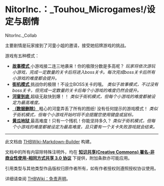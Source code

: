 # NitorInc.：_Touhou_Microgames!/设定与剧情

<!-- source html: G:\repos\THBWiki-Markdown-Builder\THBWikiMarkdown\Temp\main\c\c2\ns0%3ANitorInc%2E%EF%BC%9A_Touhou_Microgames%21%2F%E8%AE%BE%E5%AE%9A%E4%B8%8E%E5%89%A7%E6%83%85.html -->

NitorInc._Collab

  
主要剧情是玩家接到了河童小姐的邀请，接受她招牌游戏的挑战。
  
  
游戏有五种模式：
  

- <u> **故事模式** </u> 小游戏接二连三地袭来！你的极限分数是多高呢？ *玩家将依次游玩小游戏，完成一定数量的关卡后将进入boss关卡。每次完成boss关卡后所有小游戏的难度都会提升。* 
- <u> **街机模式** </u> 挑战你的极限！不设立BOSS关卡的哦。 *类似于故事模式，不过没有boss关卡，但完成一定数量的关卡后每个小游戏的难度仍然会提升。* 
- <u> **河童到底** </u> 超级无敌快到爆！！ *类似于街机模式，但每个小游戏的难度都被设定为最高难度。* 
- <u> **（数据删除）** </u> 粗心的河童弄丢了所有的图纸! 没有任何提示的游戏模式！ *类似于街机模式，但每个小游戏开始时将不会提醒您使用键盘或鼠标。* 
- <u> **黄瓜地狱** </u> 最高难度！只有一个残机！你能坚持多久？ *类似于街机模式，但每个小游戏的难度都被设定为最高难度，且只要有一个关卡失败游戏就会结束。* 





---

此文档由 [THBWiki-Markdown-Builder](https://github.com/Delsin-Yu/THBWiki-Markdown-Builder) 构建。

文档中的所有内容除特殊注明外，均在 [**知识共享(Creative Commons) 署名-非商业性使用-相同方式共享 3.0 协议**](https://creativecommons.org/licenses/by-sa/3.0/deed.zh-hans) 下提供，附加条款亦可能应用。

引用类型与其他类型作品版权归原作者所有，如有作者授权则遵照授权协议使用。

详细请查阅 [THBWiki：免责声明](https://thbwiki.cc/THBWiki:%E5%85%8D%E8%B4%A3%E5%A3%B0%E6%98%8E)。

